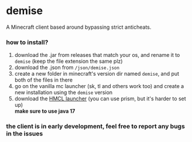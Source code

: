 # demise
A Minecraft client based around bypassing strict anticheats.

### how to install?
1) download the .jar from releases that match your os, and rename it to `demise` (keep the file extension the same plz)
2) download the .json from `/json/demise.json`
3) create a new folder in minecraft's version dir named `demise`, and put both of the files in there
4) go on the vanilla mc launcher (sk, tl and others work too) and create a new installation using the `demise` version
5) download the [HMCL launcher](https://github.com/HMCL-dev/HMCL) (you can use prism, but it's harder to set up)
<br> <b> make sure to use java 17 </b>

### the client is in early development, feel free to report any bugs in the issues